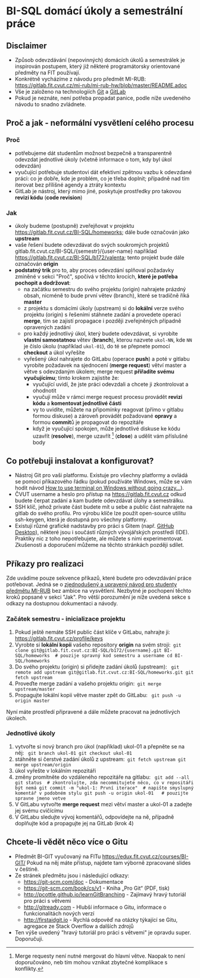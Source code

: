 # BI-SQL domácí úkoly a semestrální práce

## Disclaimer
  * Způsob odevzdávání (nepovinných) domácích úkolů a semestrálek je inspirován postupem, který již některé programátorsky orientované předměty na FIT používají.
  * Konkrétně vycházíme z návodu  pro předmět MI-RUB: https://gitlab.fit.cvut.cz/mi-rub/mi-rub-hw/blob/master/README.adoc
  * Vše je založeno na technologiích [Git](https://git-scm.com/) a [GitLab](https://about.gitlab.com/)
  * Pokud je neznáte, není potřeba propadat panice, podle níže uvedeného návodu to snadno zvládnete.

## Proč a jak - neformální vysvětlení celého procesu

### Proč
  * potřebujeme dát studentům možnost bezpečně a transparentně odevzdat jednotlivé úkoly (včetně informace o tom, kdy byl úkol odevzdán)
  * vyučující potřebuje studentovi dát efektivní zpětnou vazbu k odevzdané práci: co je dobře, kde je problém, co je třeba doplnit; případně nad tím iterovat bez přílišné agendy a ztráty kontextu
  * GitLab je nástroj, který mimo jiné, poskytuje prostředky pro takovou **revizi kódu** (**code revision**)

### Jak
  * úkoly budeme (postupně) zveřejňovat v projektu https://gitlab.fit.cvut.cz/BI-SQL/homeworks; dále bude označován jako **upstream**
  * vaše řešení budete odevzdávat do svých soukromých projektů gitlab.fit.cvut.cz/BI-SQL/{semestr}/{user-name} například https://gitlab.fit.cvut.cz/BI-SQL/b172/valenta; tento projekt bude dále označován **origin**
  * **podstatný trik** pro to, aby proces odevzdání splňoval požadavky zmíněné v sekci "Proč", spočívá v těchto krocích, **které je potřeba pochopit a dodržovat**:
    * na začátku semestru do svého projektu (origin) nahrajete prázdný obsah, nicméně to bude první větev (branch), které se tradičně říká **master**
    * z projektu s domácími úkoly (upstream) si do **lokální** verze svého projektu (origin) s řešeními stáhnete zadání a provedete operaci **merge**, tím se zajistí propagace i později zveřejněných případně opravených zadání
    * pro každý jednotlivý úkol, který budete odevzdávat, si vyrobíte **vlastní samostatnou** větev (**branch**), kterou nazvete `ukol-NN`, kde `NN` je číslo úkolu (například `ukol-01`), do té se přepnete pomocí **checkout** a úkol vyřešíte
    * vyřešený úkol nahrajete do GitLabu (operace **push**) a poté v gitlabu vyrobíte požadavek na sjednocení (**merge request**) větví master a větve s odevzdaným úkolem; merge request **přiřadíte svému vyučujícímu**; tímto krokem zajistíte že:
      * vyučující uvidí, že jste práci odevzdali a chcete ji zkontrolovat a ohodnotit
      * vyučují může v rámci merge request procesu provádět **revizi kódu** a **komentovat jednotlivé části**
      * vy to uvidíte, můžete na připomínky reagovat (přímo v gitlabu formou diskuse) a zároveň provádět požadované **opravy** a formou **commit**ů je propagovat do repozitáře
      * když je vyučující spokojen, může jednotlivé diskuse ke kódu uzavřít (**resolve**), merge uzavřít [^1] (**close**) a udělit vám příslušné body

## Co potřebuji instalovat a konfigurovat?
  * Nástroj Git pro vaši platformu. Existuje pro všechny platformy a ovládá se pomocí příkazového řádku (pokud používáte Windows, může se vám hodit návod [How to use terminal on Windows without going crazy…](https://gist.github.com/jirutka/99d57c82fa8981f56fb5)).
  * ČVUT username a heslo pro přístup na https://gitlab.fit.cvut.cz odkud budete čerpat zadání a kam budete odevzdávat úlohy a semestrálku.
  * SSH klíč, jehož private část budete mít u sebe a public část nahrajete na gitlab do svého profilu. Pro výrobu klíče lze použít open-source utilitu ssh-keygen, která je dostupná pro všechny platformy.
  * Existují různé grafické nadstavby pro práci s Gitem (např. [GitHub Desktop](https://desktop.github.com/)), některé jsou i součástí různých vývojářských prostředí (IDE). Praktiky nic z toho nepotřebujete, ale můžete s nimi experimentovat. Zkušenosti a doporučení můžeme na těchto stránkách později sdílet.

## Příkazy pro realizaci
Zde uvádíme pouze sekvence příkazů, které budete pro odevzdávání práce potřebovat. Jedná se o [zjednodušený a upravený návod pro studenty předmětu MI-RUB](https://gitlab.fit.cvut.cz/mi-rub/mi-rub-hw/blob/master/README.adoc) bez ambice na vysvětlení. Nezbytné je pochopení těchto kroků popsané v sekci "Jak". Pro větší porozumění je níže uvedená sekce s odkazy na dostupnou dokumentaci a návody.

### Začátek semestru - inicializace projektu

1. Pokud ještě nemáte SSH public část klíče v GitLabu, nahrajte ji: https://gitlab.fit.cvut.cz/profile/keys
2. Vyrobte si **lokální kopii** vašeho repository **origin** na svém stroji:`
git clone git@gitlab.fit.cvut.cz:BI-SQL/b172/{username}.git BI-SQL/homeworks  # pouzije spravný kod semestru a username
cd BI-SQL/homeworks`
3. Do svého projektu (origin) si přidejte zadání úkolů (upstream): `
git remote add upstream git@gitlab.fit.cvut.cz:BI-SQL/homeworks.git
git fetch upstream`
4. Proveďte merge zadání a vašeho projektu origin:`
git merge upstream/master`
5. Propagujte lokální kopii větve master zpět do GitLabu: `
git push -u origin master`

Nyní máte prostředí připravené a dále můžete pracovat na jednotlivých úkolech.

### Jednotlivé úkoly

1. vytvořte si nový branch pro úkol (například) ukol-01 a přepněte se na něj: `
git branch ukol-01
git checkout ukol-01`
2. stáhněte si čerstvé zadání úkolů z upstream:`
git fetch upstream
git merge upstream/origin`
3. úkol vyřešte v lokálním repozitáři
4. změny promítněte do vzdáleného repozitáře na gitlabu: `
git add --all
git status  # zkontrolujte, zda necommitujete něco, co v repositáři být nemá
git commit -m "ukol-1: První iterace"  # napište smyslupný komentář v podobném stylu
git push -u origin ukol-01   # pouzijte spravne jmeno vetve`
5. V GitLabu vytvořte **merge request** mezi větví master a ukol-01 a zadejte jej svému cvičícímu
6. V GitLabu sledujte vývoj komentářů, odpovídejte na ně, případně doplňujte kód a propagujte jej na GitLab (krok 4)


## Chcete-li vědět něco více o Gitu
 * Předmět BI-GIT vyučovaný na FITu https://edux.fit.cvut.cz/courses/BI-GIT/ Pokud na něj máte přístup, najdete tam výborně zpracované slides v češtině.
 * Ze stránek předmětu jsou i následující odkazy:
   * https://git-scm.com/doc - Dokumentace
   * https://git-scm.com/book/cs/v1 - Kniha „Pro Git“ (PDF, tisk)
   * http://pcottle.github.io/learnGitBranching - Zajímavý hravý tutoriál pro práci s větvemi
   * http://gitready.com - Hlubší informace o Gitu, informace o funkcionalitách nových verzí
   * http://firstaidgit.io - Rychlá odpověď na otázky týkající se Gitu, agregace ze Stack Overflow a dalších zdrojů
 * Ten výše uvedený "hravý tutoriál pro práci s větvemi" je opravdu super. Doporučuji.

[^1]: Merge requesty není nutné mergovat do hlavní větve. Naopak to není doporučováno, neb tím mohou vznikat zbytečné komplikace s konflikty.
